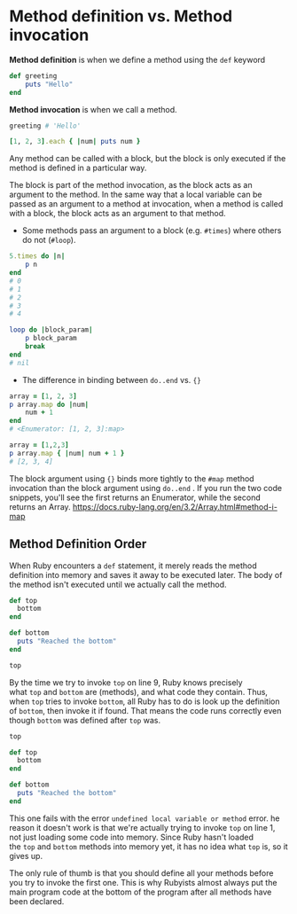# Method definition vs. Method invocation

**Method definition** is when we define a method using the `def` keyword

```ruby
def greeting
	puts "Hello"
end
```

**Method invocation** is when we call a method.

```ruby
greeting # 'Hello'
```

```ruby
[1, 2, 3].each { |num| puts num }
```

Any method can be called with a block, but the block is only executed if the method is defined in a particular way.

The block is part of the method invocation, as the block acts as an argument to the method. In the same way that a local variable can be passed as an argument to a method at invocation, when a method is called with a block, the block acts as an argument to that method.

 * Some methods pass an argument to a block (e.g. `#times`) where others do not (`#loop`).

```ruby
5.times do |n| 
	p n 
end 
# 0 
# 1 
# 2 
# 3 
# 4
```

```ruby
loop do |block_param| 
	p block_param 
	break 
end 
# nil
```

- The difference in binding between `do..end` vs. `{}`

```ruby
array = [1, 2, 3] 
p array.map do |num| 
	num + 1 
end
# <Enumerator: [1, 2, 3]:map>
```

```ruby
array = [1,2,3] 
p array.map { |num| num + 1 }
# [2, 3, 4]
```

The block argument using `{}` binds more tightly to the `#map` method invocation than the block argument using `do..end` . If you run the two code snippets, you'll see the first returns an Enumerator, while the second returns an Array. https://docs.ruby-lang.org/en/3.2/Array.html#method-i-map

## Method Definition Order

When Ruby encounters a `def` statement, it merely reads the method definition into memory and saves it away to be executed later. The body of the method isn't executed until we actually call the method.

```ruby
def top
  bottom
end

def bottom
  puts "Reached the bottom"
end

top
```

By the time we try to invoke `top` on line 9, Ruby knows precisely what `top` and `bottom` are (methods), and what code they contain. Thus, when `top` tries to invoke `bottom`, all Ruby has to do is look up the definition of `bottom`, then invoke it if found. That means the code runs correctly even though `bottom` was defined after `top` was.

```ruby
top

def top
  bottom
end

def bottom
  puts "Reached the bottom"
end
```

This one fails with the error  `undefined local variable or method` error. he reason it doesn't work is that we're actually trying to invoke `top` on line 1, not just loading some code into memory. Since Ruby hasn't loaded the `top` and `bottom` methods into memory yet, it has no idea what `top` is, so it gives up.

The only rule of thumb is that you should define all your methods before you try to invoke the first one. This is why Rubyists almost always put the main program code at the bottom of the program after all methods have been declared.